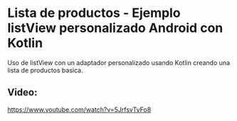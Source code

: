 Lista de productos - Ejemplo listView personalizado  Android con Kotlin
=======

Uso de listView con un adaptador personalizado usando Kotlin creando una lista de productos basica.

## Video:
https://www.youtube.com/watch?v=5JrfsvTyFo8